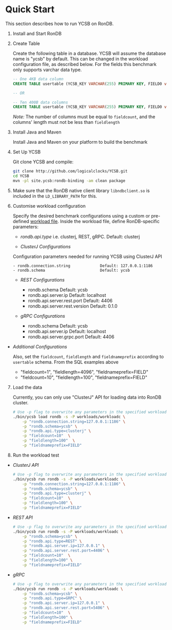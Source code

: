 <!--
Copyright (c) 2014 - 2021 YCSB contributors. All rights reserved.
Copyright (c) 2022 Hopsworks AB contributors. All rights reserved.

Licensed under the Apache License, Version 2.0 (the "License"); you
may not use this file except in compliance with the License. You
may obtain a copy of the License at

http://www.apache.org/licenses/LICENSE-2.0

Unless required by applicable law or agreed to in writing, software
distributed under the License is distributed on an "AS IS" BASIS,
WITHOUT WARRANTIES OR CONDITIONS OF ANY KIND, either express or
implied. See the License for the specific language governing
permissions and limitations under the License. See accompanying
LICENSE file.
-->

# Quick Start

This section describes how to run YCSB on RonDB.

1. Install and Start RonDB


2. Create Table

    Create the following table in a database. YCSB will assume the database name is "ycsb" by default. This can be changed in the workload configuration file, as described below. For the fields this benchmark only supports varchar data type. 

    ```sql
    -- One 4KB data column
    CREATE TABLE usertable (YCSB_KEY VARCHAR(255) PRIMARY KEY, FIELD0 varchar(4096)) charset latin1 engine=ndbcluster;

    -- OR

    -- Ten 400B data columns
    CREATE TABLE usertable (YCSB_KEY VARCHAR(255) PRIMARY KEY, FIELD0 varchar(100), FIELD1 varchar(100), FIELD2 varchar(100), FIELD3 varchar(100), FIELD4 varchar(100), FIELD5 varchar(100), FIELD6 varchar(100), FIELD7 varchar(100), FIELD8 varchar(100), FIELD9 varchar(100)) charset latin1 engine=ndbcluster;
    ```

    *Note:* The number of columns must be equal to `fieldcount`, and the columns' length must not be less than `fieldlength`


3. Install Java and Maven

    Install Java and Maven on your platform to build the benchmark


4. Set Up YCSB

    Git clone YCSB and compile:

    ```bash
    git clone http://github.com/logicalclocks/YCSB.git 
    cd YCSB
    mvn -pl site.ycsb:rondb-binding -am clean package
    ```

5. Make sure that the RonDB native client library `libndbclient.so` is included in the `LD_LIBRARY_PATH` for this.


6. Customise workload configuration

    Specify the desired benchmark configurations using a custom or pre-defined [workload file](../workloads/).
    Inside the workload file, define RonDB-specific parameters:
   - *rondb.api.type* i.e. clusterj, REST, gRPC. Default: clusterj


   - *ClusterJ Configurations*

   Configuration parameters needed for running YCSB using ClusterJ API

  
       - rondb.connection.string             Default: 127.0.0.1:1186
       - rondb.schema                        Default: ycsb

   - *REST Configurations*


      - rondb.schema                        Default: ycsb
      - rondb.api.server.ip                 Default: localhost
      - rondb.api.server.rest.port          Default: 4406
      - rondb.api.server.rest.version       Default: 0.1.0

   - *gRPC Configurations*


      - rondb.schema                        Default: ycsb
      - rondb.api.server.ip                 Default: localhost
      - rondb.api.server.grpc.port          Default: 4406
    

  - *Additional Configurations*
  
    Also, set the `fieldcount`, `fieldlength` and `fieldnameprefix` according to `usertable` schema. From the SQL examples above


      - "fieldcount=1", "fieldlength=4096", "fieldnameprefix=FIELD"
      - "fieldcount=10", "fieldlength=100", "fieldnameprefix=FIELD" 

7. Load the data
   
    Currently, you can only use "ClusterJ" API for loading data into RonDB cluster. 

    ```bash
    # Use -p flag to overwrite any parameters in the specified workload file
    ./bin/ycsb load rondb -s -P workloads/workloadc \
        -p "rondb.connection.string=127.0.0.1:1186" \
        -p "rondb.schema=ycsb" \
        -p "rondb.api.type=clusterj" \
        -p "fieldcount=10"  \
        -p "fieldlength=100"  \
        -p "fieldnameprefix=FIELD"
    ```

8. Run the workload test 

  - *ClusterJ API*

    ```bash
    # Use -p flag to overwrite any parameters in the specified workload file
    ./bin/ycsb run rondb -s -P workloads/workloadc \
        -p "rondb.connection.string=127.0.0.1:1186" \
        -p "rondb.schema=ycsb" \
        -p "rondb.api.type=clusterj" \
        -p "fieldcount=10"  \
        -p "fieldlength=100" \
        -p "fieldnameprefix=FIELD" 
    ```
  - *REST API*

    ```bash
    # Use -p flag to overwrite any parameters in the specified workload file
    ./bin/ycsb run rondb -s -P workloads/workloadc \
        -p "rondb.schema=ycsb" \
        -p "rondb.api.type=REST" \
        -p "rondb.api.server.ip=127.0.0.1" \
        -p "rondb.api.server.rest.port=4406" \
        -p "fieldcount=10"  \
        -p "fieldlength=100" \
        -p "fieldnameprefix=FIELD" 
    ```
    
  - *gRPC*

    ```bash
    # Use -p flag to overwrite any parameters in the specified workload file
    ./bin/ycsb run rondb -s -P workloads/workloadc \
        -p "rondb.schema=ycsb" \
        -p "rondb.api.type=GRPC" \
        -p "rondb.api.server.ip=127.0.0.1" \
        -p "rondb.api.server.rest.port=5406" \
        -p "fieldcount=10"  \
        -p "fieldlength=100" \
        -p "fieldnameprefix=FIELD" 
    ```
